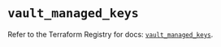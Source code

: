 # `vault_managed_keys`

Refer to the Terraform Registry for docs: [`vault_managed_keys`](https://registry.terraform.io/providers/hashicorp/vault/4.0.0/docs/resources/managed_keys).
